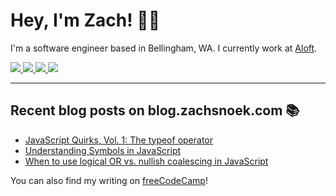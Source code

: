 # Hey, I'm Zach! 👋🏻

I'm a software engineer based in Bellingham, WA. I currently work at [Aloft](https://aloftappraisal.com/careers).

<a href="https://www.zachsnoek.com" target="_blank">
    <img src="https://img.icons8.com/ios-glyphs/32/a5adf7/globe--v1.png"/>
</a>
<a href="https://www.linkedin.com/in/zach-snoek-5b327b179/" target="_blank">
    <img src="https://img.icons8.com/material-outlined/32/a5adf7/linkedin--v1.png"/>
</a>
<a href="https://twitter.com/zach_snoek" target="_blank">
    <img src="https://img.icons8.com/small/32/a5adf7/twitter-squared.png"/>
</a>
<a href="https://dev.to/zachsnoek" target="_blank">
    <img src="https://img.icons8.com/windows/32/a5adf7/dev.png"/>
</a>

---

## Recent blog posts on blog.zachsnoek.com 📚

<!-- BLOG POSTS -->

* [JavaScript Quirks, Vol. 1: The typeof operator](https://hashnode.com/post/cl4u2tpin0cnk8unvh8he8ma4)
* [Understanding Symbols in JavaScript](https://hashnode.com/post/cl2plqrk701ezannv851mfjvy)
* [When to use logical OR vs. nullish coalescing in JavaScript](https://hashnode.com/post/cl1sc613w06n8svnvb7h91752)

You can also find my writing on [freeCodeCamp](https://www.freecodecamp.org/news/author/zachsnoek/)!
